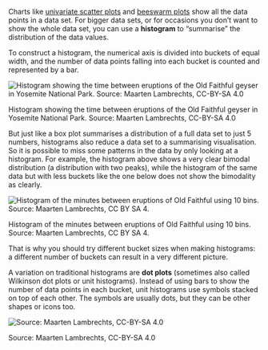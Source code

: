Charts like <span class='internal-link'>[univariate scatter plots](univariate-scatter-plots-and-strip-plots)</span> and <span class='internal-link'>[beeswarm plots](beeswarm-plots)</span> show all the data points in a data set. For bigger data sets, or for occasions you don’t want to show the whole data set, you can use a **histogram** to “summarise” the distribution of the data values.

To construct a histogram, the numerical axis is divided into buckets of equal width, and the number of data points falling into each bucket is counted and represented by a bar.

![Histogram showing the time between eruptions of the Old Faithful geyser in Yosemite National Park. Source: Maarten Lambrechts, CC-BY-SA 4.0](Visualising%20distributions%2024ffe2f7bda24dc6b496de328dc7df6a/oldfaithful-histogram.png)

Histogram showing the time between eruptions of the Old Faithful geyser in Yosemite National Park. Source: Maarten Lambrechts, CC-BY-SA 4.0

But just like a box plot summarises a distribution of a full data set to just 5 numbers, histograms also reduce a data set to  a summarising visualisation. So it is possible to miss some patterns in the data by only looking at a histogram. For example, the histogram above shows a very clear bimodal distribution (a distribution with two peaks), while the histogram of the same data but with less buckets like the one below does not show the bimodality as clearly.

![Histogram of the minutes between eruptions of Old Faithful using 10 bins. Source: Maarten Lambrechts, CC BY SA 4.](Visualising%20distributions%2024ffe2f7bda24dc6b496de328dc7df6a/faithfull-histo-10.png)

Histogram of the minutes between eruptions of Old Faithful using 10 bins. Source: Maarten Lambrechts, CC BY SA 4.

That is why you should try different bucket sizes when making histograms: a different number of buckets can result in a very different picture.

A variation on traditional histograms are **dot plots** (sometimes also called Wilkinson dot plots or unit histograms). Instead of using bars to show the number of data points in each bucket, unit histograms use symbols stacked on top of each other. The symbols are usually dots, but they can be other shapes or icons too.

![Source: Maarten Lambrechts, CC-BY-SA 4.0](Visualising%20distributions%2024ffe2f7bda24dc6b496de328dc7df6a/penguin-dot-plots-horizontal.png)

Source: Maarten Lambrechts, CC-BY-SA 4.0